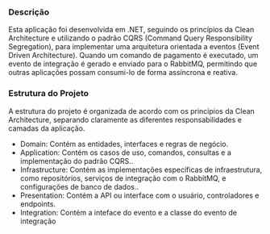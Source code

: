 
<h3>Descrição</h3>
<p>Esta aplicação foi desenvolvida em .NET, seguindo os princípios da Clean Architecture e utilizando o padrão CQRS (Command Query Responsibility Segregation), para implementar uma arquitetura orientada a eventos (Event Driven Architecture). Quando um comando de pagamento é executado, um evento de integração é gerado e enviado para o RabbitMQ, permitindo que outras aplicações possam consumi-lo de forma assíncrona e reativa.</p>

<h3>Estrutura do Projeto</h3>
<p>A estrutura do projeto é organizada de acordo com os princípios da Clean Architecture, separando claramente as diferentes responsabilidades e camadas da aplicação.</p>
<ul>
  <li>Domain: Contém as entidades, interfaces e regras de negócio.</li>
  <li>Application: Contém os casos de uso, comandos, consultas e a implementação do padrão CQRS..</li>
  <li>Infrastructure: Contém as implementações específicas de infraestrutura, como repositórios, serviços de integração com o RabbitMQ, e configurações de banco de dados..</li>
  <li>Presentation: Contém a API ou interface com o usuário, controladores e endpoints.</li>
  <li>Integration: Contém a inteface do evento e a classe do evento de integração</li>
</ul>
